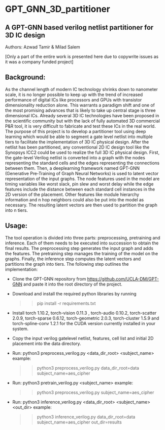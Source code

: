# GPT_GNN_3D_partitioner
## A GPT-GNN based verilog netlist partitioner for 3D IC design
Authors: Azwad Tamir & Milad Salem

[Only a part of the entire work is presented here due to copywrite issues as it was a company funded project]

## Background: 
As the channel length of modern IC technology shrinks down to nanometer scale, it is no longer possible to keep up with the trend of increased performance of digital ICs like processors and GPUs with transistor dimensionality reduction alone. This warrants a paradigm shift and one of the most promising advances that is likely to take up central stage is three dimensional ICs. Already several 3D IC technologies have been proposed in the scientific community but with the lack of fully automated 3D commercial P&R tool, it is very difficult to fabricate and test these ICs in the real world. 
The purpose of this project is to develop a partitioner tool using deep learning which would be able to segment a gate level netlist into multiple tiers to facilitate the implementation of 3D IC physical design. After the netlist has been partitioned, any conventional 2D IC design tool like the Synopsys ICC2 could be used to realize the full 3D IC physical design.
First, the gate-level Verilog netlist is converted into a graph with the nodes representing the standard cells and the edges representing the connections between them. Then, a deeplearning framework named GPT-GNN (Generative Pre-Training of Graph Neural Networks) is used to latent vector representation of the input graphs. The node features used in the model are timing variables like worst slack, pin slew and worst delay while the edge features include the distance between each standard cell instances in the 2D version of the placement. Other features like module hierarchy information and n hop neighbors could also be put into the model as necessary. The resulting latent vectors are then used to partition the graph into n tiers.

## Usage:
The tool operation is divided into three parts: preprocessing, pretraining and inference. Each of them needs to be executed into succession to obtain the final results. The preprocessing step generates the input graph and adds the features. The pretraining step manages the training of the model on the graphs. Finally, the inference step computes the latent vectors and partitions the graph into tiers. 
The following step outlines the implementation:

* Clone the GPT-GNN repository from https://github.com/UCLA-DM/GPT-GNN and paste it into the root directory of the project.

* Download and install the required python libraries by running 
    >> pip install -r requirements.txt
  
* Install torch 1.10.2, torch-vision 0.11.3 , torch-audio 0.10.2, torch-scatter 2.0.9, torch-sparse 0.6.12, torch-geometric 2.0.3, torch-cluster 1.5.9 and torch-spline-conv 1.2.1 for the CUDA version currently installed in your system.

* Copy the input verilog gatelevel netlist, features, cell list and initial 2D placement into the data directory.

* Run:
  python3 preprocess_verilog.py <data_dir_root> <subject_name>
  example:
    >> python3 preprocess_verilog.py data_dir_root=data subject_name=aes_cipher
    
* Run: 
  python3 pretrain_verilog.py <subject_name>
  example:
    >> python3 preprocess_verilog.py subject_name=aes_cipher

* Run: 
  python3 inference_verilog.py <data_dir_root> <subject_name> <out_dir>
  example:
    >> python3 inference_verilog.py data_dir_root=data subject_name=aes_cipher out_dir=results

